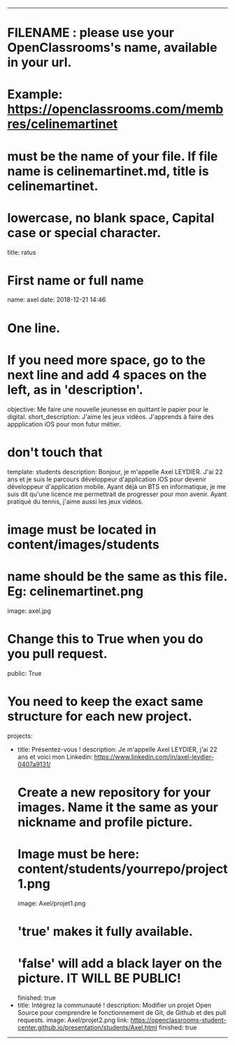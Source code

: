 ---

# FILENAME : please use your OpenClassrooms's name, available in your url.
# Example: https://openclassrooms.com/membres/celinemartinet
# must be the name of your file. If file name is celinemartinet.md, title is celinemartinet.
# lowercase, no blank space, Capital case or special character.
title: ratus

# First name or full name
name: axel
date: 2018-12-21 14:46

# One line.
# If you need more space, go to the next line and add 4 spaces on the left, as in 'description'.
objective: Me faire une nouvelle jeunesse en quittant le papier pour le digital.
short_description: J'aime les jeux vidéos. J'apprends à faire des appplication iOS pour mon futur métier.

# don't touch that
template: students
description:
    Bonjour, je m'appelle Axel LEYDIER. J'ai 22 ans et je suis le parcours développeur d'application iOS pour devenir développeur d'application mobile. Ayant déjà un BTS en informatique, je me suis dit qu'une licence me permettrait de progresser pour mon avenir.
    Ayant pratiqué du tennis, j'aime aussi les jeux vidéos.
    
# image must be located in content/images/students
# name should be the same as this file. Eg: celinemartinet.png
image: axel.jpg

# Change this to True when you do you pull request.
public: True

# You need to keep the exact same structure for each new project.
projects:
  - title: Présentez-vous !
    description: Je m'appelle Axel LEYDIER, j'ai 22 ans et voici mon Linkedin:
    https://www.linkedin.com/in/axel-leydier-0407a9131/
    # Create a new repository for your images. Name it the same as your nickname and profile picture.
    # Image must be here: content/students/yourrepo/project1.png
    image: Axel/projet1.png
    # 'true' makes it fully available.
    # 'false' will add a black layer on the picture. IT WILL BE PUBLIC!
    finished: true
  - title: Intégrez la communauté !
    description: Modifier un projet Open Source pour comprendre le fonctionnement de Git, de Github et des pull requests. 
    image: Axel/projet2.png
    link: https://openclassrooms-student-center.github.io/presentation/students/Axel.html
    finished: true
---